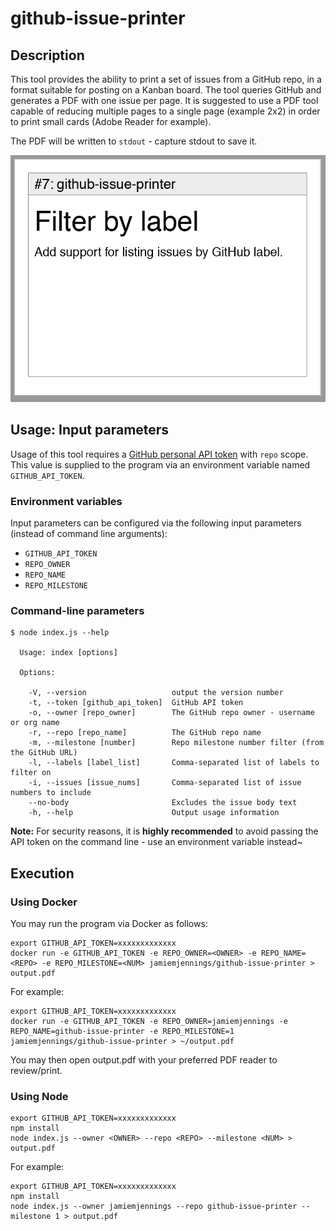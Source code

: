 # github-issue-printer


## Description

This tool provides the ability to print a set of issues from a GitHub repo, in a format suitable for posting on a Kanban board. The tool queries GitHub and generates a PDF with one issue per page. It is suggested to use a PDF tool capable of reducing multiple pages to a single page (example 2x2) in order to print small cards (Adobe Reader for example).

The PDF will be written to `stdout` - capture stdout to save it.

![Example Issue Card](./example-issue-card.png)

## Usage: Input parameters

Usage of this tool requires a [GitHub personal API token](https://help.github.com/articles/creating-a-personal-access-token-for-the-command-line/) with `repo` scope. This value is supplied to the program via an environment variable named `GITHUB_API_TOKEN`.

### Environment variables

Input parameters can be configured via the following input parameters (instead of command line arguments):
- `GITHUB_API_TOKEN`
- `REPO_OWNER`
- `REPO_NAME`
- `REPO_MILESTONE`

### Command-line parameters

```console
$ node index.js --help

  Usage: index [options]

  Options:

    -V, --version                   output the version number
    -t, --token [github_api_token]  GitHub API token
    -o, --owner [repo_owner]        The GitHub repo owner - username or org name
    -r, --repo [repo_name]          The GitHub repo name
    -m, --milestone [number]        Repo milestone number filter (from the GitHub URL)
    -l, --labels [label_list]       Comma-separated list of labels to filter on
    -i, --issues [issue_nums]       Comma-separated list of issue numbers to include
    --no-body                       Excludes the issue body text
    -h, --help                      Output usage information
```
**Note:** For security reasons, it is **highly recommended** to avoid passing the API token on the command line - use an environment variable instead~

## Execution

### Using Docker

You may run the program via Docker as follows:

```console
export GITHUB_API_TOKEN=xxxxxxxxxxxxx
docker run -e GITHUB_API_TOKEN -e REPO_OWNER=<OWNER> -e REPO_NAME=<REPO> -e REPO_MILESTONE=<NUM> jamiemjennings/github-issue-printer > output.pdf
```

For example:
```console
export GITHUB_API_TOKEN=xxxxxxxxxxxxx
docker run -e GITHUB_API_TOKEN -e REPO_OWNER=jamiemjennings -e REPO_NAME=github-issue-printer -e REPO_MILESTONE=1 jamiemjennings/github-issue-printer > ~/output.pdf
```

You may then open output.pdf with your preferred PDF reader to review/print.

### Using Node

```console
export GITHUB_API_TOKEN=xxxxxxxxxxxxx
npm install
node index.js --owner <OWNER> --repo <REPO> --milestone <NUM> > output.pdf
```

For example:
```console
export GITHUB_API_TOKEN=xxxxxxxxxxxxx
npm install
node index.js --owner jamiemjennings --repo github-issue-printer --milestone 1 > output.pdf
```